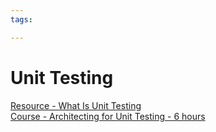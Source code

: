 ```yaml
---
tags:

---
```

# Unit Testing

[Resource - What Is Unit Testing](https://www.lambdatest.com/learning-hub/unit-testing)  
[Course - Architecting for Unit Testing - 6 hours](https://dewccorporate.sharepoint.com/sites/octo/Shared%20Documents/Forms/AllItems.aspx?id=%2Fsites%2Focto%2FShared%20Documents%2FProfessional%20Development%2FCourse%20Material%2FArchitecting%20for%20Unit%20Testing%20%2D%20Course%206h%20videos&p=true&ga=1)  
